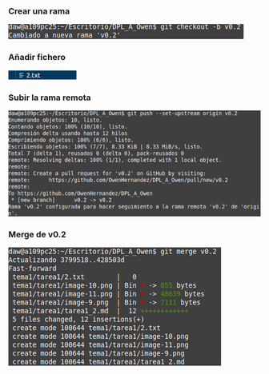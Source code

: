 ### Crear una rama

![rama](image-9.png)

### Añadir fichero

![fichero2](image-10.png)

### Subir la rama remota

![subirRama](image-11.png)

### Merge de v0.2

![merge](image-12.png)

